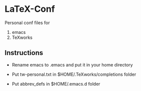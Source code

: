 # LaTeX-Conf

Personal conf files for

1. emacs
2. TeXworks

## Instructions

* Rename emacs to .emacs and put it in your home directory

* Put tw-personal.txt in $HOME/.TeXworks/completions folder

* Put abbrev_defs in $HOME/.emacs.d folder
